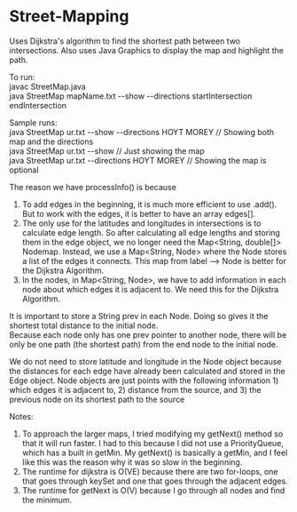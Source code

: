 # Street-Mapping
Uses Dijkstra's algorithm to find the shortest path between two intersections. Also uses Java Graphics to display the map and highlight the path.

To run:  
javac StreetMap.java  
java StreetMap mapName.txt --show --directions startIntersection endIntersection

Sample runs:  
java StreetMap ur.txt --show --directions HOYT MOREY // Showing both map and the directions  
java StreetMap ur.txt --show // Just showing the map  
java StreetMap ur.txt --directions HOYT MOREY // Showing the map is optional

The reason we have processInfo() is because  
1) To add edges in the beginning, it is much more efficient to use .add(). But to work with the edges, it is better to have an array edges[].  
2) The only use for the latitudes and longitudes in intersections is to calculate edge length. So after calculating all edge lengths
and storing them in the edge object, we no longer need the Map<String, double[]> Nodemap. Instead, we use a Map<String, Node> where 
the Node stores a list of the edges it connects. This map from label --> Node is better for the Dijkstra Algorithm.   
3) In the nodes, in Map<String, Node>, we have to add information in each node about which edges it is adjacent to. We need this for the
Dijkstra Algorithm.

It is important to store a String prev in each Node. Doing so gives it the shortest total distance to the initial node.   
Because each node only has one prev pointer to another node, there will be only be one path (the shortest path) from the end node
to the initial node.

We do not need to store latitude and longitude in the Node object because the distances for each edge have already been calculated
and stored in the Edge object. Node objects are just points with the following information 1) which edges it is adjacent to, 2) distance from
the source, and 3) the previous node on its shortest path to the source

Notes:
1) To approach the larger maps, I tried modifying my getNext() method so that it will run faster. I had to this because I did not use a PriorityQueue,
which has a built in getMin. My getNext() is basically a getMin, and I feel like this was the reason why it was so slow in the beginning.  
2) The runtime for dijkstra is O(VE) because there are two for-loops, one that goes through keySet and one that goes through the adjacent edges.  
3) The runtime for getNext is O(V) because I go through all nodes and find the minimum.
